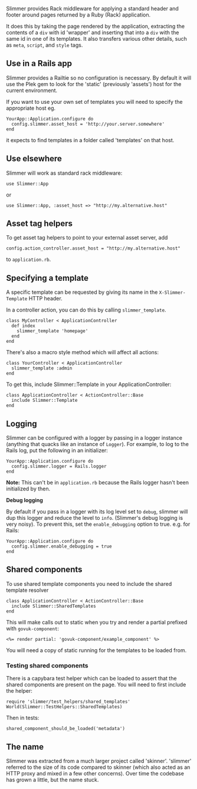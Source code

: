 Slimmer provides Rack middleware for applying a standard header and footer around pages 
returned by a Ruby (Rack) application. 

It does this by taking the page rendered by the application, extracting the contents of
a `div` with id 'wrapper' and inserting that into a `div` with the same id in one of its
templates. It also transfers various other details, such as `meta`, `script`, and `style` tags.

## Use in a Rails app

Slimmer provides a Railtie so no configuration is necessary. By default it will use the
Plek gem to look for the 'static' (previously 'assets') host for the current environment.

If you want to use your own set of templates you will need to specify the appropriate host
eg.

    YourApp::Application.configure do
      config.slimmer.asset_host = 'http://your.server.somewhere'
    end

it expects to find templates in a folder called 'templates' on that host.

## Use elsewhere

Slimmer will work as standard rack middleware:

    use Slimmer::App

or

    use Slimmer::App, :asset_host => "http://my.alternative.host"

## Asset tag helpers

To get asset tag helpers to point to your external asset server, add 

    config.action_controller.asset_host = "http://my.alternative.host"
    
to `application.rb`.

## Specifying a template

A specific template can be requested by giving its name in the `X-Slimmer-Template` HTTP header. 

In a controller action, you can do this by calling `slimmer_template`.

    class MyController < ApplicationController
      def index
        slimmer_template 'homepage'
      end
    end

There's also a macro style method which will affect all actions:

    class YourController < ApplicationController
      slimmer_template :admin
    end

To get this, include Slimmer::Template in your ApplicationController:

    class ApplicationController < ActionController::Base
      include Slimmer::Template
    end

## Logging

Slimmer can be configured with a logger by passing in a logger instance
(anything that quacks like an instance of `Logger`). For example, to log
to the Rails log, put the following in an initializer:

    YourApp::Application.configure do
      config.slimmer.logger = Rails.logger
    end

**Note:** This can't be in `application.rb` because the Rails logger hasn't been initialized by then.

**Debug logging**

By default if you pass in a logger with its log level set to `debug`, slimmer will dup this logger and reduce the level to `info`. (Slimmer's debug logging is very noisy).  To prevent this, set the `enable_debugging` option to true.  e.g. for Rails:

    YourApp::Application.configure do
      config.slimmer.enable_debugging = true
    end

## Shared components

To use shared template components you need to include the shared template resolver

    class ApplicationController < ActionController::Base
      include Slimmer::SharedTemplates
    end

This will make calls out to static when you try and render a partial prefixed with `govuk-component`:

    <%= render partial: 'govuk-component/example_component' %>

You will need a copy of static running for the templates to be loaded from.

### Testing shared components

There is a capybara test helper which can be loaded to assert that the shared components are present on the page. You will need to first include the helper:

    require 'slimmer/test_helpers/shared_templates'
    World(Slimmer::TestHelpers::SharedTemplates)

Then in tests:

    shared_component_should_be_loaded('metadata')

## The name

Slimmer was extracted from a much larger project called 'skinner'. 'slimmer' referred to the size 
of its code compared to skinner (which also acted as an HTTP proxy and mixed in a few other 
concerns). Over time the codebase has grown a little, but the name stuck.
